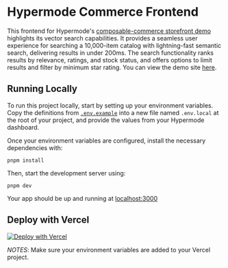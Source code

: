 # Hypermode Commerce Frontend

This frontend for Hypermode's [composable-commerce storefront demo](https://github.com/hypermodeAI/hyper-commerce) highlights its vector search capabilities. It provides a seamless user experience for searching a 10,000-item catalog with lightning-fast semantic search, delivering results in under 200ms. The search functionality ranks results by relevance, ratings, and stock status, and offers options to limit results and filter by minimum star rating. You can view the demo site [here](https://www.hypermode-commerce.com/).

## Running Locally

To run this project locally, start by setting up your environment variables. Copy the definitions from [`.env.example`](https://github.com/hypermodeAI/hyper-commerce/blob/main/.env.example) into a new file named `.env.local` at the root of your project, and provide the values from your Hypermode dashboard.

Once your environment variables are configured, install the necessary dependencies with:

```
pnpm install
```

Then, start the development server using:

```
pnpm dev
```

Your app should be up and running at [localhost:3000](localhost:3000)

## Deploy with Vercel

[![Deploy with Vercel](https://vercel.com/button)](https://vercel.com/import/project?template=https://github.com/hypermodeAI/hyper-commerce-frontend)

*NOTES*: Make sure your environment variables are added to your Vercel project.